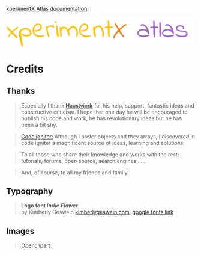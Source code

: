 [xperimentX Atlas documentation](README.md) 

![xperimentx atlas toolkit](images/atlas.png) 

# Credits

## Thanks

> Especially I thank [Haustvindr](https://github.com/Haustvindr) for his help, support, fantastic ideas and constructive criticism.
> I hope that one day he will be encouraged to publish his code and work, he has revolutionary ideas but he has been a bit shy.

> [Code igniter:](https://codeigniter.com/)
> Although I prefer objects and they arrays, 
> I discovered in code igniter a magnificent source of ideas,
> learning and solutions

> To all those who share their knowledge and works with the rest: tutorials, forums, open source, search engines .....

> And, of course, to all my friends and family.


## Typography

> **Logo font *Indie Flower*** <br/>
> by Kimberly Geswein [kimberlygeswein.com](http://www.kimberlygeswein.com/), [google fonts link](https://fonts.google.com/specimen/Indie+Flower)



## Images

> [Openclipart](https://openclipart.org/).





